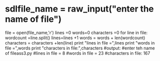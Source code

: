 # sdlfile_name = raw_input("enter the name of file")
file = open(file_name,'r')
lines =0
words=0
characters =0
for line in file:
wordcount =line.split()
lines=lines +1
words = words + len(wordcount)
characters = characters +len(line)
print "lines in file =",lines
print "words in file =",words
print "characters in file:",characters
#output:
#enter teh name of fileass3.py
#lines in file = 8
#words in file = 23
#characters in file: 167
